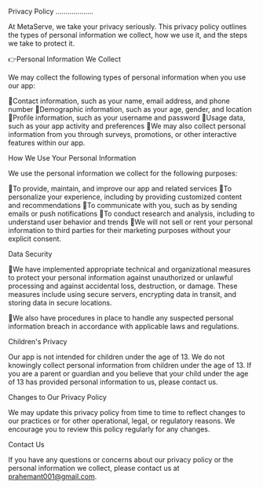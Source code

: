 Privacy Policy
...................

At MetaServe, we take your privacy seriously. This privacy policy outlines the types of personal information we collect, how we use it, and the steps we take to protect it.
      
👉Personal Information We Collect

We may collect the following types of personal information when you use our app:

🔸Contact information, such as your name, email address, and phone number
🔸Demographic information, such as your age, gender, and location
🔸Profile information, such as your username and password
🔸Usage data, such as your app activity and preferences
🔸We may also collect personal information from you through surveys, promotions, or other interactive features within our app.
      
How We Use Your Personal Information

We use the personal information we collect for the following purposes:

🔸To provide, maintain, and improve our app and related services
🔸To personalize your experience, including by providing customized content and recommendations
🔸To communicate with you, such as by sending emails or push notifications
🔸To conduct research and analysis, including to understand user behavior and trends
🔸We will not sell or rent your personal information to third parties for their marketing purposes without your explicit consent.

Data Security

🔸We have implemented appropriate technical and organizational measures to protect your personal information against unauthorized or unlawful processing and against accidental loss, destruction, or damage. These measures include using secure servers, encrypting data in transit, and storing data in secure locations.

🔸We also have procedures in place to handle any suspected personal information breach in accordance with applicable laws and regulations.

Children's Privacy

Our app is not intended for children under the age of 13. We do not knowingly collect personal information from children under the age of 13. If you are a parent or guardian and you believe that your child under the age of 13 has provided personal information to us, please contact us.

Changes to Our Privacy Policy

We may update this privacy policy from time to time to reflect changes to our practices or for other operational, legal, or regulatory reasons. We encourage you to review this policy regularly for any changes.

Contact Us

If you have any questions or concerns about our privacy policy or the personal information we collect, please contact us at prahemant001@gmail.com.
